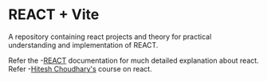 # REACT + Vite

A repository containing react projects and theory for practical understanding and implementation of REACT.

Refer the -[REACT](react.dev) documentation for much detailed explanation about react.
Refer -[Hitesh Choudhary's](https://www.youtube.com/playlist?list=PLu71SKxNbfoDqgPchmvIsL4hTnJIrtige) course on react.
